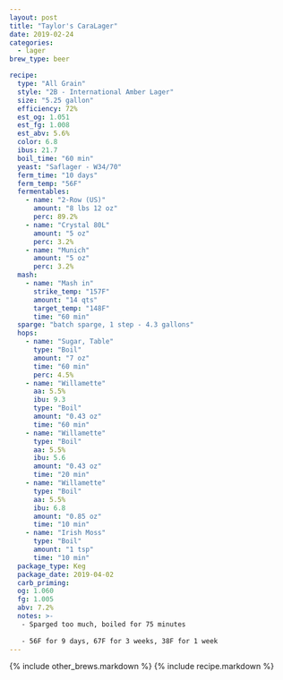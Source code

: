 ```yaml
---
layout: post
title: "Taylor's CaraLager"
date: 2019-02-24
categories:
  - lager
brew_type: beer

recipe:
  type: "All Grain"
  style: "2B - International Amber Lager"
  size: "5.25 gallon"
  efficiency: 72%
  est_og: 1.051
  est_fg: 1.008
  est_abv: 5.6%
  color: 6.8
  ibus: 21.7
  boil_time: "60 min"
  yeast: "Saflager - W34/70"
  ferm_time: "10 days"
  ferm_temp: "56F"
  fermentables: 
    - name: "2-Row (US)"
      amount: "8 lbs 12 oz"
      perc: 89.2%
    - name: "Crystal 80L"
      amount: "5 oz"
      perc: 3.2%
    - name: "Munich"
      amount: "5 oz"
      perc: 3.2%
  mash: 
    - name: "Mash in"
      strike_temp: "157F"
      amount: "14 qts"
      target_temp: "148F"
      time: "60 min"
  sparge: "batch sparge, 1 step - 4.3 gallons"
  hops:
    - name: "Sugar, Table"
      type: "Boil"
      amount: "7 oz"
      time: "60 min"
      perc: 4.5%
    - name: "Willamette"
      aa: 5.5%
      ibu: 9.3
      type: "Boil"
      amount: "0.43 oz"
      time: "60 min"
    - name: "Willamette"
      type: "Boil"
      aa: 5.5%
      ibu: 5.6
      amount: "0.43 oz"
      time: "20 min"
    - name: "Willamette"
      type: "Boil"
      aa: 5.5%
      ibu: 6.8
      amount: "0.85 oz"
      time: "10 min"
    - name: "Irish Moss"
      type: "Boil"
      amount: "1 tsp"
      time: "10 min"
  package_type: Keg
  package_date: 2019-04-02
  carb_priming: 
  og: 1.060
  fg: 1.005
  abv: 7.2%
  notes: >-
   - Sparged too much, boiled for 75 minutes  
   
   - 56F for 9 days, 67F for 3 weeks, 38F for 1 week
---
```

{% include other_brews.markdown %}
{% include recipe.markdown %}
